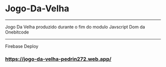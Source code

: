 # Jogo-Da-Velha
<hr />
Jogo Da Velha produzido durante o fim do modulo Javscript Dom
da Onebitcode

<hr/>
Firebase Deploy

### https://jogo-da-velha-pedrin272.web.app/
